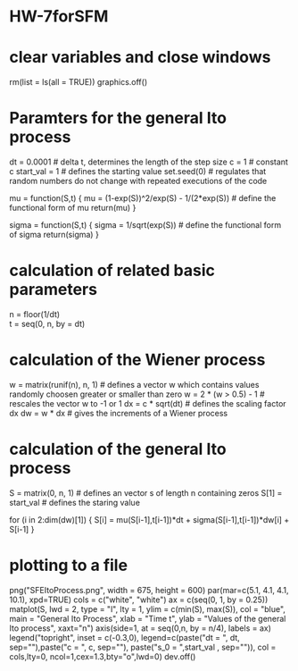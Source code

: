 # HW-7forSFM
# clear variables and close windows

rm(list = ls(all = TRUE))
graphics.off()


# Paramters for the general Ito process
dt        = 0.0001                             # delta t, determines the length of the step size
c         = 1                                  # constant c
start_val = 1                                  # defines the starting value
set.seed(0)                                    # regulates that random numbers do not change with repeated executions of the code

mu = function(S,t) {
  mu  = (1-exp(S))^2/exp(S) - 1/(2*exp(S))                                 # define the functional form of mu
  return(mu)
}

sigma = function(S,t) {
  sigma  = 1/sqrt(exp(S))                                 # define the functional form of sigma
  return(sigma)
}
# calculation of related basic parameters
n    = floor(1/dt)                              
t    = seq(0, n, by = dt) 

# calculation of the Wiener process
w    = matrix(runif(n), n, 1)                   # defines a vector w which contains values randomly choosen greater or smaller than zero
w    = 2 * (w > 0.5) - 1                        # rescales the vector w to -1 or 1
dx   = c * sqrt(dt)                             # defines the scaling factor dx
dw   = w * dx                                   # gives the increments of a Wiener process

# calculation of the general Ito process
S    = matrix(0, n, 1)                          # defines an vector s of length n containing zeros
S[1] = start_val                                # defines the staring value

for (i in 2:dim(dw)[1]) {
  S[i]  = mu(S[i-1],t[i-1])*dt + sigma(S[i-1],t[i-1])*dw[i] + S[i-1]
}

# plotting to a file
png("SFEItoProcess.png", width = 675, height = 600) 
par(mar=c(5.1, 4.1, 4.1, 10.1), xpd=TRUE)
cols  = c("white", "white")
ax    = c(seq(0, 1, by = 0.25))
matplot(S, lwd = 2, type = "l", lty = 1, ylim = c(min(S), max(S)), col = "blue", main = "General Ito Process", 
        xlab = "Time t", ylab = "Values of the general Ito process", xaxt="n")
axis(side=1, at = seq(0,n, by = n/4), labels = ax)
legend("topright", inset = c(-0.3,0), legend=c(paste("dt = ", dt, sep=""),paste("c  = ", c, sep=""),
                                               paste("s_0 = ",start_val , sep="")), col = cols,lty=0, ncol=1,cex=1.3,bty="o",lwd=0)
dev.off()


